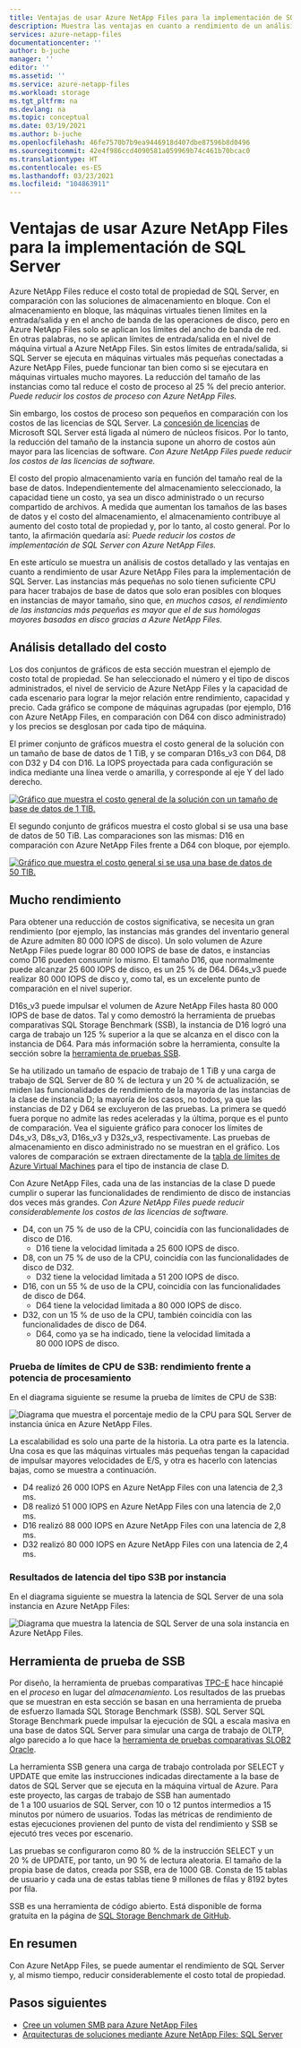 ```yaml
---
title: Ventajas de usar Azure NetApp Files para la implementación de SQL Server | Microsoft Docs
description: Muestra las ventajas en cuanto a rendimiento de un análisis detallado de los costos del uso de Azure NetApp Files para la implementación de SQL Server.
services: azure-netapp-files
documentationcenter: ''
author: b-juche
manager: ''
editor: ''
ms.assetid: ''
ms.service: azure-netapp-files
ms.workload: storage
ms.tgt_pltfrm: na
ms.devlang: na
ms.topic: conceptual
ms.date: 03/19/2021
ms.author: b-juche
ms.openlocfilehash: 46fe7570b7b9ea9446918d407dbe87596b8d0496
ms.sourcegitcommit: 42e4f986ccd4090581a059969b74c461b70bcac0
ms.translationtype: HT
ms.contentlocale: es-ES
ms.lasthandoff: 03/23/2021
ms.locfileid: "104863911"
---
```

#  <a name="benefits-of-using-azure-netapp-files-for-sql-server-deployment"></a>Ventajas de usar Azure NetApp Files para la implementación de SQL Server

Azure NetApp Files reduce el costo total de propiedad de SQL Server, en comparación con las soluciones de almacenamiento en bloque.  Con el almacenamiento en bloque, las máquinas virtuales tienen límites en la entrada/salida y en el ancho de banda de las operaciones de disco, pero en Azure NetApp Files solo se aplican los límites del ancho de banda de red.  En otras palabras, no se aplican límites de entrada/salida en el nivel de máquina virtual a Azure NetApp Files. Sin estos límites de entrada/salida, si SQL Server se ejecuta en máquinas virtuales más pequeñas conectadas a Azure NetApp Files, puede funcionar tan bien como si se ejecutara en máquinas virtuales mucho mayores. La reducción del tamaño de las instancias como tal reduce el costo de proceso al 25 % del precio anterior.  *Puede reducir los costos de proceso con Azure NetApp Files.*  

Sin embargo, los costos de proceso son pequeños en comparación con los costos de las licencias de SQL Server.  La [concesión de licencias](https://download.microsoft.com/download/B/C/0/BC0B2EA7-D99D-42FB-9439-2C56880CAFF4/SQL_Server_2017_Licensing_Datasheet.pdf) de Microsoft SQL Server está ligada al número de núcleos físicos. Por lo tanto, la reducción del tamaño de la instancia supone un ahorro de costos aún mayor para las licencias de software. *Con Azure NetApp Files puede reducir los costos de las licencias de software.*

El costo del propio almacenamiento varía en función del tamaño real de la base de datos. Independientemente del almacenamiento seleccionado, la capacidad tiene un costo, ya sea un disco administrado o un recurso compartido de archivos.  A medida que aumentan los tamaños de las bases de datos y el costo del almacenamiento, el almacenamiento contribuye al aumento del costo total de propiedad y, por lo tanto, al costo general.  Por lo tanto, la afirmación quedaría así: *Puede reducir los costos de implementación de SQL Server con Azure NetApp Files.* 

En este artículo se muestra un análisis de costos detallado y las ventajas en cuanto a rendimiento de usar Azure NetApp Files para la implementación de SQL Server. Las instancias más pequeñas no solo tienen suficiente CPU para hacer trabajos de base de datos que solo eran posibles con bloques en instancias de mayor tamaño, sino que, *en muchos casos, el rendimiento de las instancias más pequeñas es mayor que el de sus homólogas mayores basadas en disco gracias a Azure NetApp Files.* 

## <a name="detailed-cost-analysis"></a>Análisis detallado del costo 

Los dos conjuntos de gráficos de esta sección muestran el ejemplo de costo total de propiedad.  Se han seleccionado el número y el tipo de discos administrados, el nivel de servicio de Azure NetApp Files y la capacidad de cada escenario para lograr la mejor relación entre rendimiento, capacidad y precio.  Cada gráfico se compone de máquinas agrupadas (por ejemplo, D16 con Azure NetApp Files, en comparación con D64 con disco administrado) y los precios se desglosan por cada tipo de máquina.  

El primer conjunto de gráficos muestra el costo general de la solución con un tamaño de base de datos de 1 TiB, y se comparan D16s_v3 con D64, D8 con D32 y D4 con D16. La IOPS proyectada para cada configuración se indica mediante una línea verde o amarilla, y corresponde al eje Y del lado derecho.

[ ![Gráfico que muestra el costo general de la solución con un tamaño de base de datos de 1 TIB. ](../media/azure-netapp-files/solution-sql-server-cost-1-tib.png)](../media/azure-netapp-files/solution-sql-server-cost-1-tib.png#lightbox)


El segundo conjunto de gráficos muestra el costo global si se usa una base de datos de 50 TiB. Las comparaciones son las mismas: D16 en comparación con Azure NetApp Files frente a D64 con bloque, por ejemplo. 

[ ![Gráfico que muestra el costo general si se usa una base de datos de 50 TIB. ](../media/azure-netapp-files/solution-sql-server-cost-50-tib.png)](../media/azure-netapp-files/solution-sql-server-cost-50-tib.png#lightbox)
 
## <a name="performance-and-lots-of-it"></a>Mucho rendimiento  

Para obtener una reducción de costos significativa, se necesita un gran rendimiento (por ejemplo, las instancias más grandes del inventario general de Azure admiten 80 000 IOPS de disco). Un solo volumen de Azure NetApp Files puede lograr 80 000 IOPS de base de datos, e instancias como D16 pueden consumir lo mismo. El tamaño D16, que normalmente puede alcanzar 25 600 IOPS de disco, es un 25 % de D64.  D64s_v3 puede realizar 80 000 IOPS de disco y, como tal, es un excelente punto de comparación en el nivel superior.

D16s_v3 puede impulsar el volumen de Azure NetApp Files hasta 80 000 IOPS de base de datos. Tal y como demostró la herramienta de pruebas comparativas SQL Storage Benchmark (SSB), la instancia de D16 logró una carga de trabajo un 125 % superior a la que se alcanza en el disco con la instancia de D64.  Para más información sobre la herramienta, consulte la sección sobre la [herramienta de pruebas SSB](#ssb-testing-tool).

Se ha utilizado un tamaño de espacio de trabajo de 1 TiB y una carga de trabajo de SQL Server de 80 % de lectura y un 20 % de actualización, se miden las funcionalidades de rendimiento de la mayoría de las instancias de la clase de instancia D; la mayoría de los casos, no todos, ya que las instancias de D2 y D64 se excluyeron de las pruebas. La primera se quedó fuera porque no admite las redes aceleradas y la última, porque es el punto de comparación. Vea el siguiente gráfico para conocer los límites de D4s_v3, D8s_v3, D16s_v3 y D32s_v3, respectivamente.  Las pruebas de almacenamiento en disco administrado no se muestran en el gráfico. Los valores de comparación se extraen directamente de la [tabla de límites de Azure Virtual Machines](../virtual-machines/dv3-dsv3-series.md) para el tipo de instancia de clase D.

Con Azure NetApp Files, cada una de las instancias de la clase D puede cumplir o superar las funcionalidades de rendimiento de disco de instancias dos veces más grandes.  *Con Azure NetApp Files puede reducir considerablemente los costos de las licencias de software.*  

* D4, con un 75 % de uso de la CPU, coincidía con las funcionalidades de disco de D16.  
    * D16 tiene la velocidad limitada a 25 600 IOPS de disco.  
* D8, con un 75 % de uso de la CPU, coincidía con las funcionalidades de disco de D32.  
    * D32 tiene la velocidad limitada a 51 200 IOPS de disco.  
* D16, con un 55 % de uso de la CPU, coincidía con las funcionalidades de disco de D64.  
    * D64 tiene la velocidad limitada a 80 000 IOPS de disco.  
* D32, con un 15 % de uso de la CPU, también coincidía con las funcionalidades de disco de D64.  
    * D64, como ya se ha indicado, tiene la velocidad limitada a 80 000 IOPS de disco.  

### <a name="s3b-cpu-limits-test--performance-versus-processing-power"></a>Prueba de límites de CPU de S3B: rendimiento frente a potencia de procesamiento

En el diagrama siguiente se resume la prueba de límites de CPU de S3B:

![Diagrama que muestra el porcentaje medio de la CPU para SQL Server de instancia única en Azure NetApp Files.](../media/azure-netapp-files/solution-sql-server-single-instance-average-cpu.png)

La escalabilidad es solo una parte de la historia. La otra parte es la latencia.  Una cosa es que las máquinas virtuales más pequeñas tengan la capacidad de impulsar mayores velocidades de E/S, y otra es hacerlo con latencias bajas, como se muestra a continuación.  

* D4 realizó 26 000 IOPS en Azure NetApp Files con una latencia de 2,3 ms.  
* D8 realizó 51 000 IOPS en Azure NetApp Files con una latencia de 2,0 ms.  
* D16 realizó 88 000 IOPS en Azure NetApp Files con una latencia de 2,8 ms.
* D32 realizó 80 000 IOPS en Azure NetApp Files con una latencia de 2,4 ms.  

### <a name="s3b-per-instance-type-latency-results"></a>Resultados de latencia del tipo S3B por instancia

En el diagrama siguiente se muestra la latencia de SQL Server de una sola instancia en Azure NetApp Files:

![Diagrama que muestra la latencia de SQL Server de una sola instancia en Azure NetApp Files.](../media/azure-netapp-files/solution-sql-server-single-instance-latency.png)

## <a name="ssb-testing-tool"></a>Herramienta de prueba de SSB 
 
Por diseño, la herramienta de pruebas comparativas [TPC-E](http://www.tpc.org/tpce/) hace hincapié en el *proceso* en lugar del *almacenamiento*. Los resultados de las pruebas que se muestran en esta sección se basan en una herramienta de prueba de esfuerzo llamada SQL Storage Benchmark (SSB).  SQL Server SQL Storage Benchmark puede impulsar la ejecución de SQL a escala masiva en una base de datos SQL Server para simular una carga de trabajo de OLTP, algo parecido a lo que hace la [herramienta de pruebas comparativas SLOB2 Oracle](https://kevinclosson.net/slob/). 

La herramienta SSB genera una carga de trabajo controlada por SELECT y UPDATE que emite las instrucciones indicadas directamente a la base de datos de SQL Server que se ejecuta en la máquina virtual de Azure.  Para este proyecto, las cargas de trabajo de SSB han aumentado de 1 a 100 usuarios de SQL Server, con 10 o 12 puntos intermedios a 15 minutos por número de usuarios.  Todas las métricas de rendimiento de estas ejecuciones provienen del punto de vista del rendimiento y SSB se ejecutó tres veces por escenario. 

Las pruebas se configuraron como 80 % de la instrucción SELECT y un 20 % de UPDATE, por tanto, un 90 % de lectura aleatoria.  El tamaño de la propia base de datos, creada por SSB, era de 1000 GB. Consta de 15 tablas de usuario y cada una de estas tablas tiene 9 millones de filas y 8192 bytes por fila. 

SSB es una herramienta de código abierto.  Está disponible de forma gratuita en la página de [SQL Storage Benchmark de GitHub](https://github.com/NetApp/SQL_Storage_Benchmark.git).  


## <a name="in-summary"></a>En resumen  

Con Azure NetApp Files, se puede aumentar el rendimiento de SQL Server y, al mismo tiempo, reducir considerablemente el costo total de propiedad. 

## <a name="next-steps"></a>Pasos siguientes

* [Cree un volumen SMB para Azure NetApp Files](azure-netapp-files-create-volumes-smb.md) 
* [Arquitecturas de soluciones mediante Azure NetApp Files: SQL Server](azure-netapp-files-solution-architectures.md#sql-server) 

